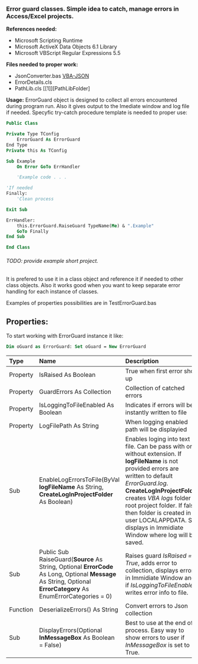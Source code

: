 ###  Error guard classes. Simple idea to catch, manage errors in Access/Excel projects.

**References needed:**
- Microsoft Scripting Runtime
- Microsoft ActiveX Data Objects 6.1 Library
- Microsoft VBScript Regular Expressions 5.5

**Files needed to proper work:**
- JsonConverter.bas [VBA-JSON](https://github.com/VBA-tools/VBA-JSON "VBA-JSON")
- ErrorDetails.cls 
- PathLib.cls [[1]][PathLibFolder]

**Usage:**
ErrorGuard object is designed to collect all errors encountered during program run. Also it gives output to the Imediate window and log file if needed. Specyfic try-catch procedure template is needed to proper use:

```vb
Public Class

Private Type TConfig
    ErrorGuard As ErrorGuard
End Type
Private this As TConfig

Sub Example
    On Error GoTo ErrHandler

	'Example code . . .

'If needed
Finally:
    'Clean process

Exit Sub

ErrHandler:
    this.ErrorGuard.RaiseGuard TypeName(Me) & ".Example"
    GoTo Finally
End Sub

End Class
```

###### TODO: provide example short project.

It is prefered to use it in a class object and reference it if needed to other class objects. 
Also it works good when you want to keep separate error handling for each instance of classes.

Examples of properties possibilities are in TestErrorGuard.bas

## **Properties:**
To start working with ErrorGuard instance it like:
```vb
Dim oGuard as ErrorGuard: Set oGuard = New ErrorGuard
```
|  Type |Name   |Description   |
| :------------ | :------------------------- | :---------------------------------- |
| Property  |IsRaised As Boolean  | True when first error show up  |
| Property  |GuardErrors As Collection   | Collection of catched errors  |
|Property   | IsLoggingToFileEnabled  As Boolean  |  Indicates if errors will be instantly written to file |
|Property   | LogFilePath As String  | When logging enabled path will be displayied  |
|Sub   |EnableLogErrorsToFile(ByVal **logFileName** As String, **CreateLogInProjectFolder** As Boolean)   |Enables loging into text file. Can be pass with or without extension.  If **logFileName** is not provided errors are written to default *ErrorGuard.log*.  **CreateLogInProjectFolder** creates *VBA logs* folder in root project folder. If false then folder is created in user LOCALAPPDATA. Sub displays in Immidiate Window where log will be saved.  |
|Sub   | Public Sub RaiseGuard(**Source** As String, Optional **ErrorCode** As Long, Optional **Message** As String, Optional **ErrorCategory** As EnumErrorCategories = 0)   | Raises guard *IsRaised = True*, adds error to collection, displays error in Immidiate Window and if *IsLoggingToFileEnabled* writes error info to file.  |
|Function   | DeserializeErrors() As String  | Convert errors to Json collection  |
| Sub  | DisplayErrors(Optional **InMessageBox** As Boolean = False)   | Best to use at the end of process. Easy way to show errors to user if *InMessageBox* is set to True.     |
